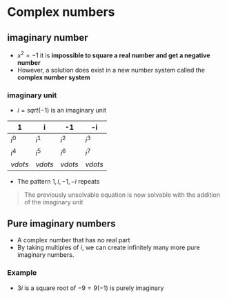 # Complex numbers

## imaginary number

- $x^2 = -1$ it is **impossible to square a real number and get a negative number**
- However, a solution does exist in a new number system called the **complex number system**

### imaginary unit

- $i = sqrt(-1)$ is an imaginary unit

| 1       | i       | -1      | -i      |
| ------- | ------- | ------- | ------- |
| $i^0$   | $i^1$   | $i^2$   | $i^3$   |
| $i^4$   | $i^5$   | $i^6$   | $i^7$   |
| $vdots$ | $vdots$ | $vdots$ | $vdots$ |

- The pattern $1, i, -1, -i$ repeats

> The previously unsolvable equation is now solvable with the addition of the imaginary unit

## Pure imaginary numbers

- A complex number that has no real part
- By taking multiples of $i$, we can create infinitely many more pure imaginary numbers.

### Example

- $3i$ is a square root of $-9 = 9 (-1)$ is purely imaginary
